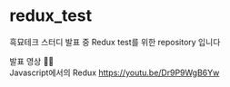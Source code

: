 # redux_test

흑묘테크 스터디 발표 중 Redux test를 위한 repository 입니다

발표 영상 💁‍♀️ <br />
Javascript에서의 Redux https://youtu.be/Dr9P9WgB6Yw
